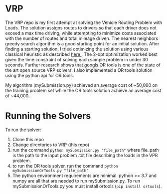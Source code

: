 # VRP
The VRP repo is my first attempt at solving the Vehicle Routing Problem with Loads. The solution assigns routes to drivers so that each driver does not exceed a max time driving, while attempting to minimize costs associated with the number of routes and total mileage driven. The nearest neighbors greedy search algorithm is a good starting point for an initial solution. After finding a starting solution, I tried optimizing the solution using various classical heuristic as described [here ]((https://epubs.siam.org/doi/book/10.1137/1.9780898718515)https://epubs.siam.org/doi/book/10.1137/1.9780898718515). The 2-opt optimization worked best given the time constraint of solving each sample problem in under 30 seconds. Further research shows that googls OR tools is one of the state of the art open source VRP solvers. I also implemented a OR tools solution using the python api for OR tools. 

My algorithm (mySubmission.py) achieved an average cost of ~50,000 on the training problem set while the OR tools solution achieve an average cost of ~44,000. 

# Running the Solvers
To run the solver:
1. Clone this repo
2. Change directories to VRP (this repo)
3. run the command ```python mySubmission.py "file_path"``` where file_path is the path to the input problem .txt file describing the loads in the VPR problem.
4. to run the OR tools solver, run the command ```python mySubmissionOrTools.py "file_path"```
5. The python environment requirements are minimal. python >= 3.7 and numpy are all that are needed to run mySubmission.py. To run mySubmissionOrTools.py you must install ortools (```pip install ortools```).
